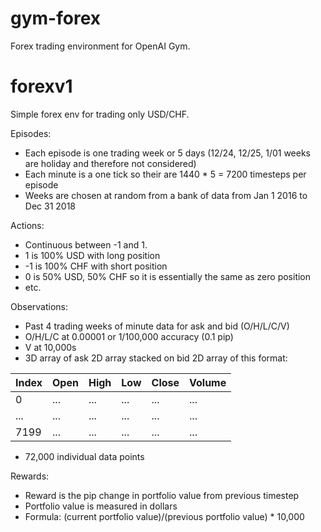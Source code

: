 # gym-forex
Forex trading environment for OpenAI Gym.

# forexv1
Simple forex env for trading only USD/CHF.

Episodes:

 - Each episode is one trading week or 5 days (12/24, 12/25, 1/01 weeks are holiday and therefore not considered)
 - Each minute is a one tick so their are 1440 * 5 = 7200 timesteps per episode
 - Weeks are chosen at random from a bank of data from Jan 1 2016 to Dec 31 2018

Actions:

 - Continuous between -1 and 1.
 - 1 is 100% USD with long position
 - -1 is 100% CHF with short position
 - 0 is 50% USD, 50% CHF so it is essentially the same as zero position
 - etc.
 
Observations:

 - Past 4 trading weeks of minute data for ask and bid (O/H/L/C/V) 
 - O/H/L/C at 0.00001 or 1/100,000 accuracy (0.1 pip)
 - V at 10,000s
 - 3D array of ask 2D array stacked on bid 2D array of this format:

Index | Open | High | Low | Close | Volume 
------ | ------ | ------ | ------ | ------ | ------ 
0 | ... | ... | ... | ... | ... 
... | ... | ... | ... | ... | ... 
7199 | ... | ... | ... | ... | ... 

 - 72,000 individual data points
 
Rewards:

 - Reward is the pip change in portfolio value from previous timestep
 - Portfolio value is measured in dollars
 - Formula: (current portfolio value)/(previous portfolio value) * 10,000

 




